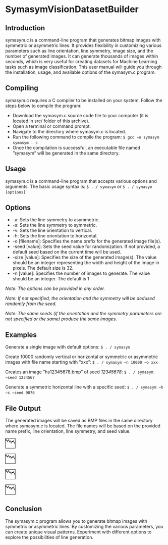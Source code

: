 # SymasymVisionDatasetBuilder

## Introduction
symasym.c is a command-line program that generates bitmap images with symmetric or asymmetric lines. It provides flexibility in customizing various parameters such as line orientation, line symmetry, image size, and the number of
generated images. It can generate thousands of images within seconds, which
is very useful for creating datasets for Machine Learning tasks such as image
classification. This user manual will guide you through the installation, usage,
and available options of the symasym.c program.

## Compiling
symasym.c requires a C compiler to be installed on your system. Follow the
steps below to compile the program:
- Download the symasym.c source code file to your computer (it is located in src/ folder of this archive).
- Open a terminal or command prompt.
- Navigate to the directory where symasym.c is located.
- Run the following command to compile the program:
`$ gcc −o symasym symasym . c`
- Once the compilation is successful, an executable file named ”symasym”
will be generated in the same directory.

## Usage
symasym.c is a command-line program that accepts various options and arguments. The basic usage syntax is: `$ . / symasym`
or `$ . / symasym [options]`

## Options
- -a: Sets the line symmetry to asymmetric.
- -s: Sets the line symmetry to symmetric.
- -v: Sets the line orientation to vertical.
- -h: Sets the line orientation to horizontal.
- -o [filename]: Specifies the name prefix for the generated image file(s).
- -seed [value]: Sets the seed value for randomization. If not provided, a default seed based on the current time will be used.
- -size [value]: Specifies the size of the generated image(s). The value should be an integer representing the width and height of the image in pixels. The default size is 32.
- -n [value]: Specifies the number of images to generate. The value should be an integer. The default is 1

*Note: The options can be provided in any order.*

*Note: If not specified, the orientation and the symmetry will be dedused randomly from the seed.*

*Note: The same seeds (if the orientation and the symmetry parameters are not specified or the same) produce the same images.*

## Examples
Generate a single image with default options:
`$ . / symasym`

Create 10000 randomly vertical or horizontal or symmetric or asymmetric images with file name starting with ”xxx”:
`$ . / symasym −n 10000 −o xxx`

Creates an image ”hs12345678.bmp” of seed *12345678*:
`$ . / symasym −seed 1234567`

Generate a symmetric horizontal line with a specific seed:
`$ . / symasym −h −s −seed 9876`

## File Output
The generated images will be saved as BMP files in the same directory where
symasym.c is located. The file names will be based on the provided name prefix,
line orientation, line symmetry, and seed value.

![Horizontal asymmetric image](https://github.com/Muradmustafayev-03/SymasymVisionDatasetBuilder/blob/main/example_ha1684187644525988.bmp)

![Horizontal asymmetric image](https://github.com/Muradmustafayev-03/SymasymVisionDatasetBuilder/blob/main/example_ha1684187644525988.bmp)

![Horizontal asymmetric image](https://github.com/Muradmustafayev-03/SymasymVisionDatasetBuilder/blob/main/example_ha1684187644525988.bmp)

![Horizontal asymmetric image](https://github.com/Muradmustafayev-03/SymasymVisionDatasetBuilder/blob/main/example_ha1684187644525988.bmp)

## Conclusion
The symasym.c program allows you to generate bitmap images with symmetric
or asymmetric lines. By customizing the various parameters, you can create
unique visual patterns. Experiment with different options to explore the possibilities of line generation.
